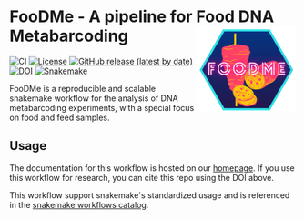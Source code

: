 
# FooDMe - A pipeline for Food DNA Metabarcoding <a href='https://github.com/CVUA-RRW/FooDMe'><img src='docs/logo.png' align="right" height="150" /></a>


![CI](https://github.com/CVUA-RRW/FooDMe/workflows/CI/badge.svg?branch=master)
[![License](https://img.shields.io/badge/License-BSD%203--Clause-blue.svg)](https://opensource.org/licenses/BSD-3-Clause)
[![GitHub release (latest by date)](https://img.shields.io/github/v/release/CVUA-RRW/FooDMe)](https://github.com/CVUA-RRW/FooDMe/releases/latest)
[![DOI](https://zenodo.org/badge/296584559.svg)](https://zenodo.org/badge/latestdoi/296584559)
[![Snakemake](https://img.shields.io/badge/snakemake-≥6.3.0-brightgreen.svg?style=flat)](https://snakemake.readthedocs.io)

FooDMe is a reproducible and scalable snakemake workflow for the analysis of 
DNA metabarcoding experiments, with a special focus on food and feed samples.


## Usage 

The documentation for this workflow is hosted on our [homepage](https://cvua-rrw.github.io/FooDMe/).
If you use this workflow for research, you can cite this repo using the DOI above.

This workflow support snakemake´s standardized usage and is referenced in the 
[snakemake workflows catalog](https://snakemake.github.io/snakemake-workflow-catalog/).


